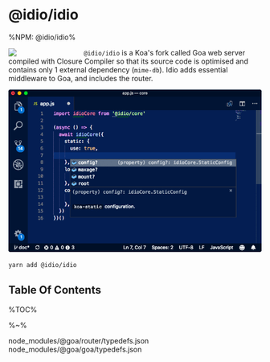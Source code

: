 # @idio/idio

%NPM: @idio/idio%

<a href="https://github.com/idio/core"><img src="https://raw.github.com/idiocc/core/master/images/logo.svg?sanitize=true" width="150" align="left"></a>

`@idio/idio` is a Koa's fork called Goa web server compiled with Closure Compiler so that its source code is optimised and contains only 1 external dependency (`mime-db`). Idio adds essential middleware to Goa, and includes the router.

<p align="center">
  <a href="https://www.idio.cc"><img alt="Developer-Friendly Suggestions For Middleware" src="app2.gif"></a>
</p>


```sh
yarn add @idio/idio
```

## Table Of Contents

%TOC%

%~%

<include-typedefs>
  node_modules/@goa/router/typedefs.json
</include-typedefs>

<include-typedefs>
  node_modules/@goa/goa/typedefs.json
</include-typedefs>